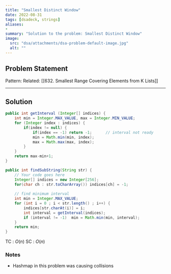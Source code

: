 ```yaml
---
title: "Smallest Distinct Window"
date: 2022-08-31
tags: [dsadeck, strings]
aliases:
- 
summary: "Solution to the problem: Smallest Distinct Window"
image:
  src: "dsa/attachments/dsa-problem-default-image.jpg"
  alt: ""
---
```


## Problem Statement


Pattern: 
Related: [[632. Smallest Range Covering Elements from K Lists]]

---

## Solution
``` java
public int getInterval (Integer[] indices) {
	int min = Integer.MAX_VALUE, max = Integer.MIN_VALUE;
	for (Integer index : indices) {
		if(index != null) {
			if(index == -1) return -1;      // interval not ready
			min = Math.min(min, index);
			max = Math.max(max, index);
		}
	}
	return max-min+1;
}

public int findSubString(String str) {
	// Your code goes here
	Integer[] indices = new Integer[256];
	for(char ch : str.toCharArray()) indices[ch] = -1;
	
	// find minimum interval
	int min = Integer.MAX_VALUE;
	for (int i = 0 ; i < str.length() ; i++) {
		indices[str.charAt(i)] = i;
		int interval = getInterval(indices);
		if (interval != -1)  min = Math.min(min, interval);
	}
	return min;
}
```
TC : $O(n)$
SC : $O(n)$

### Notes
- Hashmap in this problem was causing collisions




